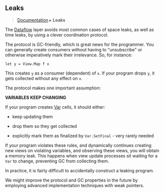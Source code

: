 ## Leaks
> [Documentation](../README.md) ▸ **Leaks**

The [Dataflow](Dataflow.md) layer avoids most common cases of space leaks,
as well as time leaks, by using a clever coordination protocol.

The protocol is GC-friendly, which is great news for the programmer.
You can generally create consumers without having to "unsubscribe" or otherwise
imperatively mark their irrelevance.  So, for instance:

    let y = View.Map f x
    
This creates `y` as a consumer (dependent) of `x`.  If your program drops `y`,
it gets collected without any effect on `x`.

The protocol makes one important assumption:

**VARIABLES KEEP CHANGING**

If your program creates [Var](Var.md) cells, it should either:

* keep updating them

* drop them so they get collected

* explicitly mark them as finalized by `Var.SetFinal` - very rarely needed

If your program violates these rules, and dynamically continues creating new views on
violating variables, and observing these views, you will obtain a memory leak.
This happens when view update processes sit waiting for a `Var` to change,
preventing GC from collecting them.

In practice, it is fairly difficult to accidentally construct a leaking program.

We might improve the protocol and GC properties in the future by employing advanced
implementation techniques with weak pointers.


